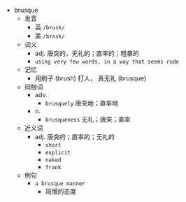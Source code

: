 - brusque
  - 发音
    - 英 `/brusk/`
    - 美 `/brʌsk/`
  - 词义
    - adj. 唐突的，无礼的；直率的；粗暴的
    - `using very few words, in a way that seems rude`
  - 记忆
    - 用刷子 (brush) 打人， 真无礼 (brusque)
  - 同根词
    - adv.
      - `brusquely` 唐突地；直率地
    - n.
      - `brusqueness` 无礼；唐突；直率
  - 近义词
    - adj. 唐突的；直率的；无礼的
      - `short`
      - `explicit`
      - `naked`
      - `frank`
  - 例句
    - `a brusque manner`
      - 简慢的态度

